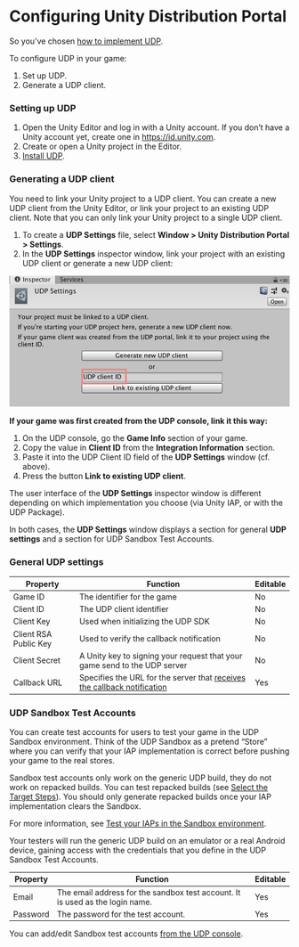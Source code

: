 # Configuring Unity Distribution Portal

So you’ve chosen [how to implement UDP](Before_you_begin_know_this.md).

To configure UDP in your game:

1. Set up UDP.      
2. Generate a UDP client.    

### Setting up UDP   

1. Open the Unity Editor and log in with a Unity account. If you don’t have a Unity account yet, create one in <https://id.unity.com>. 
2. Create or open a Unity project in the Editor.
3. [Install UDP](Finding_and_navigating_UDP_in_the_Editor.md). 

### Generating a UDP client

You need to link your Unity project to a UDP client. You can create a new UDP client from the Unity Editor, or link your project to an existing UDP client. Note that you can only link your Unity project to a single UDP client.

1. To create a **UDP Settings** file, select **Window > Unity Distribution Portal > Settings**. 
2. In the **UDP Settings** inspector window, link your project with an existing UDP client or generate a new UDP client:

![img](images/image_2.png)

**If your game was first created from the UDP console, link it this way:**

1. On the UDP console, go the **Game Info** section of your game.
2. Copy the value in **Client ID** from the **Integration Information** section.
3. Paste it into the UDP Client ID field of the **UDP Settings** window (cf. above).
4. Press the button **Link to existing UDP client**.

The user interface of the **UDP Settings** inspector window is different depending on which implementation you choose (via Unity IAP, or with the UDP Package). 

In both cases, the **UDP Settings** window displays a section for general **UDP settings** and a section for UDP Sandbox Test Accounts.

### General UDP settings

| Property              | Function                                                     | Editable |
| --------------------- | ------------------------------------------------------------ | -------- |
| Game ID               | The identifier for the game                                  | No       |
| Client ID             | The UDP client identifier                                    | No       |
| Client Key            | Used when initializing the UDP SDK                           | No       |
| Client RSA Public Key | Used to verify the callback notification                     | No       |
| Client Secret         | A Unity key to signing your request that your game send to the UDP server | No       |
| Callback URL          | Specifies the URL for the server that [receives the callback notification](Server-side_implementation_of_UDP.md) | Yes      |

### UDP Sandbox Test Accounts

You can create test accounts for users to test your game in the UDP Sandbox environment. Think of the UDP Sandbox as a pretend “Store” where you can verify that your IAP implementation is correct before pushing your game to the real stores. 

Sandbox test accounts only work on the generic UDP build, they do not work on repacked builds. You can test repacked builds (see [Select the Target Steps](Publishing_your_game_to_stores.md)). You should only generate repacked builds once your IAP implementation clears the Sandbox. 

For more information, see [Test your IAPs in the Sandbox environment](Test_your_IAPs_in_the_Sandbox_environment.md). 

Your testers will run the generic UDP build on an emulator or a real Android device, gaining access with the credentials that you define in the UDP Sandbox Test Accounts. 

| Property | Function                                                     | Editable |
| -------- | ------------------------------------------------------------ | -------- |
| Email    | The email address for the sandbox test account. It is used as the login name. | Yes      |
| Password | The password for the test account.                           | Yes      |

You can add/edit Sandbox test accounts [from the UDP console](Editing_your_game_information_on_the_UDP_console.md).

